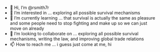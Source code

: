 - 👋 Hi, I’m @rsmith7r
- 👀 I’m interested in ... exploring all possible survival mechanisms
- 🌱 I’m currently learning ... that survival is actually the same as pleasure and some people need to stop fighting and make up so we can just move on already
- 💞️ I’m looking to collaborate on ... exploring all possible survival mechanisms, writing the law, and improving global trade relations
- 📫 How to reach me ... i guess just come at me, hi 

<!---
rsmith7r/rsmith7r is a ✨ special ✨ repository because its `README.md` (this file) appears on your GitHub profile.
You can click the Preview link to take a look at your changes.
--->
